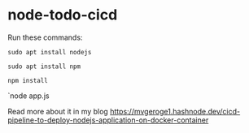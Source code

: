 # node-todo-cicd

Run these commands:


`sudo apt install nodejs`


`sudo apt install npm`


`npm install`

`node app.js


Read more about it in my blog https://mvgeroge1.hashnode.dev/cicd-pipeline-to-deploy-nodejs-application-on-docker-container
